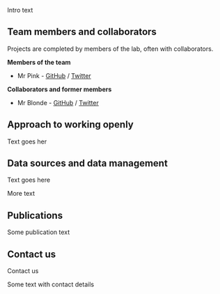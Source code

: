 Intro text

## Team members and collaborators
Projects are completed by members of the lab, often with collaborators.  

**Members of the team**  

* Mr Pink - [GitHub](https://github.com/username) / [Twitter](https://twitter.com/profile)

**Collaborators and former members**  

* Mr Blonde - [GitHub](https://github.com/username) / [Twitter](https://twitter.com/profile)

## Approach to working openly  
Text goes her  

## Data sources and data management
Text goes here  

More text

## Publications
Some publication text

## Contact us
Contact us

Some text with contact details
